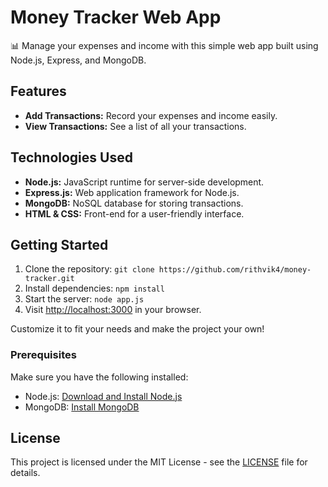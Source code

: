 # Money Tracker Web App

📊 Manage your expenses and income with this simple web app built using Node.js, Express, and MongoDB.

## Features

- **Add Transactions:** Record your expenses and income easily.
- **View Transactions:** See a list of all your transactions.

## Technologies Used

- **Node.js:** JavaScript runtime for server-side development.
- **Express.js:** Web application framework for Node.js.
- **MongoDB:** NoSQL database for storing transactions.
- **HTML & CSS:** Front-end for a user-friendly interface.

## Getting Started

1. Clone the repository: `git clone https://github.com/rithvik4/money-tracker.git`
2. Install dependencies: `npm install`
3. Start the server: `node app.js`
4. Visit [http://localhost:3000](http://localhost:3000) in your browser.

Customize it to fit your needs and make the project your own!


### Prerequisites

Make sure you have the following installed:

- Node.js: [Download and Install Node.js](https://nodejs.org/)
- MongoDB: [Install MongoDB](https://docs.mongodb.com/manual/installation/)


   
## License

This project is licensed under the MIT License - see the [LICENSE](LICENSE) file for details.

